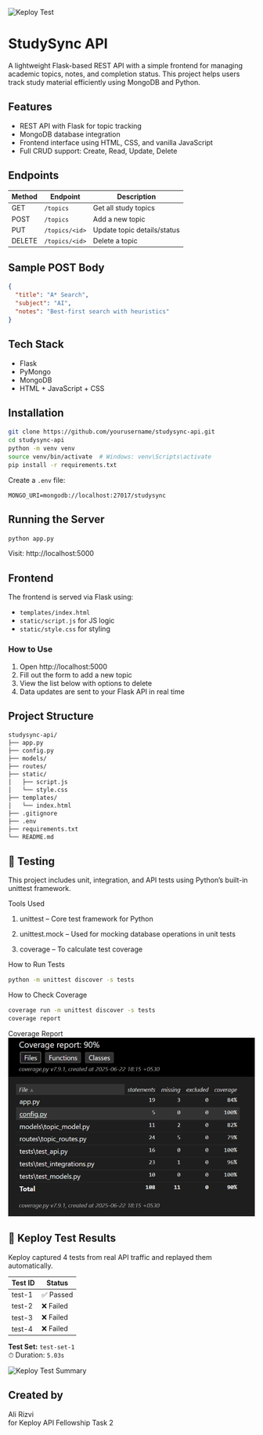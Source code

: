 ![Keploy Test](https://github.com/AliRizvi433/studysync-api/actions/workflows/keploy.yml/badge.svg)

# StudySync API

A lightweight Flask-based REST API with a simple frontend for managing academic topics, notes, and completion status. This project helps users track study material efficiently using MongoDB and Python.

## Features

- REST API with Flask for topic tracking
- MongoDB database integration
- Frontend interface using HTML, CSS, and vanilla JavaScript
- Full CRUD support: Create, Read, Update, Delete

## Endpoints

| Method | Endpoint            | Description                     |
|--------|---------------------|---------------------------------|
| GET    | `/topics`           | Get all study topics            |
| POST   | `/topics`           | Add a new topic                 |
| PUT    | `/topics/<id>`      | Update topic details/status     |
| DELETE | `/topics/<id>`      | Delete a topic                  |

## Sample POST Body

```json
{
  "title": "A* Search",
  "subject": "AI",
  "notes": "Best-first search with heuristics"
}
```

## Tech Stack

- Flask
- PyMongo
- MongoDB
- HTML + JavaScript + CSS

## Installation

```bash
git clone https://github.com/yourusername/studysync-api.git
cd studysync-api
python -m venv venv
source venv/bin/activate  # Windows: venv\Scripts\activate
pip install -r requirements.txt
```

Create a `.env` file:
```env
MONGO_URI=mongodb://localhost:27017/studysync
```

## Running the Server

```bash
python app.py
```

Visit: http://localhost:5000

## Frontend

The frontend is served via Flask using:

- `templates/index.html`
- `static/script.js` for JS logic
- `static/style.css` for styling

### How to Use

1. Open http://localhost:5000
2. Fill out the form to add a new topic
3. View the list below with options to delete
4. Data updates are sent to your Flask API in real time

## Project Structure

```
studysync-api/
├── app.py
├── config.py
├── models/
├── routes/
├── static/
│   ├── script.js
│   └── style.css
├── templates/
│   └── index.html
├── .gitignore
├── .env
├── requirements.txt
└── README.md
```

## 🧪 Testing
This project includes unit, integration, and API tests using Python’s built-in unittest framework.

Tools Used

  1. unittest – Core test framework for Python

  2. unittest.mock – Used for mocking database operations in unit tests

  3. coverage – To calculate test coverage

How to Run Tests

```bash
python -m unittest discover -s tests
```

How to Check Coverage
```bash
coverage run -m unittest discover -s tests
coverage report
```

Coverage Report
    ![My Screenshot](screenshot.png)


## 🧪 Keploy Test Results

Keploy captured 4 tests from real API traffic and replayed them automatically.

| Test ID   | Status  |
|-----------|---------|
| test-1    | ✅ Passed |
| test-2    | ❌ Failed |
| test-3    | ❌ Failed |
| test-4    | ❌ Failed |

**Test Set:** `test-set-1`  
⏱ Duration: `5.03s`  

![Keploy Test Summary](keploy-test-summary.png)


## Created by
Ali Rizvi  
for Keploy API Fellowship Task 2  